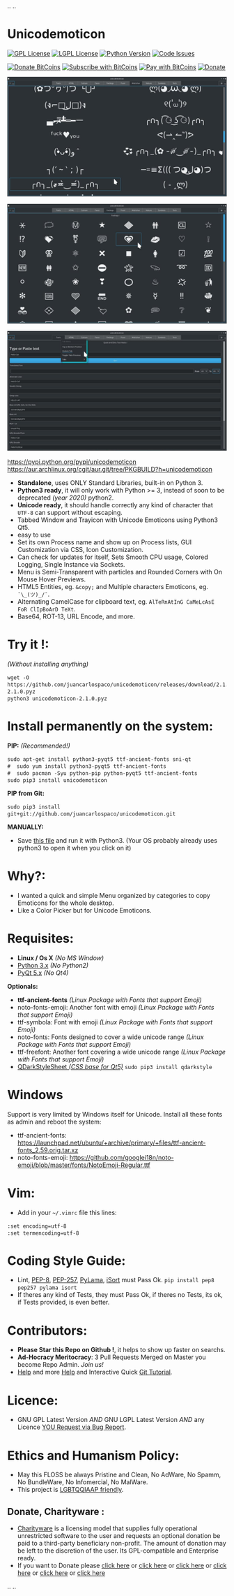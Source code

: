 .. ..

 # Unicodemoticon


 [![GPL License](http://img.shields.io/badge/license-GPL-blue.svg?style=plastic)](http://opensource.org/licenses/GPL-3.0) [![LGPL License](http://img.shields.io/badge/license-LGPL-blue.svg?style=plastic)](http://opensource.org/licenses/LGPL-3.0) [![Python Version](https://img.shields.io/badge/Python-3-brightgreen.svg?style=plastic)](http://python.org) [![Code Issues](http://www.quantifiedcode.com/api/v1/project/378c3f56d270475a8dff5660772fc2f9/badge.svg)](http://www.quantifiedcode.com/app/project/378c3f56d270475a8dff5660772fc2f9)

 [![Donate BitCoins](https://www.coinbase.com/assets/buttons/donation_large-5cf4f17cc2d2ae2f45b6b021ee498297409c94dcf0ba1bbf76fd5668e80b0d02.png)](https://www.coinbase.com/checkouts/c3538d335faee0c30c81672ea0223877 "Donate Bitcoins") [![Subscribe with BitCoins](https://www.coinbase.com/assets/buttons/subscription_large-11d991f628216af05156fae88a48ce25c0cb36447a265421a43a62e572af3853.png)](https://www.coinbase.com/checkouts/c3538d335faee0c30c81672ea0223877 "Subscribe with BitCoins") [![Pay with BitCoins](https://www.coinbase.com/assets/buttons/buy_now_large-6f15fa5979d25404827a7329e8a5ec332a42cf4fd73e27a2c3ccda017034e1b0.png)](https://www.coinbase.com/checkouts/c3538d335faee0c30c81672ea0223877 "Pay with BitCoins") [![Donate](https://www.paypalobjects.com/en_US/i/btn/btn_donate_SM.gif "Donate with or without Credit Card")](http://goo.gl/cB7PR)


 ![screenshot](https://raw.githubusercontent.com/juancarlospaco/unicodemoticon/master/temp.jpg "UnicodEmoticon on Linux")


 ![screenshot](https://raw.githubusercontent.com/juancarlospaco/unicodemoticon/master/temp2.jpg "UnicodEmoticon on Linux")


 ![screenshot](https://raw.githubusercontent.com/juancarlospaco/unicodemoticon/master/temp3.jpg "UnicodEmoticon on Linux")


 https://pypi.python.org/pypi/unicodemoticon
 https://aur.archlinux.org/cgit/aur.git/tree/PKGBUILD?h=unicodemoticon
 
 
 - **Standalone**, uses ONLY Standard Libraries, built-in on Python 3.
 - **Python3 ready**, it will only work with Python >= 3, instead of soon to be deprecated *(year 2020)* python2.
 - **Unicode ready**, it should handle correctly any kind of character that `UTF-8` can support without escaping.
 - Tabbed Window and Trayicon with Unicode Emoticons using Python3 Qt5.
 - easy to use
 - Set its own Process name and show up on Process lists, GUI Customization via CSS, Icon Customization.
 - Can check for updates for itself, Sets Smooth CPU usage, Colored Logging, Single Instance via Sockets.
 - Menu is Semi-Transparent with particles and Rounded Corners with On Mouse Hover Previews.
 - HTML5 Entities, eg. `&copy;` and Multiple characters Emoticons, eg. `¯\_(ツ)_/¯`.
 - Alternating CamelCase for clipboard text, eg. `AlTeRnAtInG CaMeLcAsE FoR ClIpBoArD TeXt`.
 - Base64, ROT-13, URL Encode, and more.


 # Try it !:
 *(Without installing anything)*
 ```
 wget -O https://github.com/juancarlospaco/unicodemoticon/releases/download/2.1.0/unicodemoticon-2.1.0.pyz
 python3 unicodemoticon-2.1.0.pyz
 ```

 # Install permanently on the system:

 **PIP:** *(Recommended!)*
 ```
 sudo apt-get install python3-pyqt5 ttf-ancient-fonts sni-qt
 #  sudo yum install python3-pyqt5 ttf-ancient-fonts
 #  sudo pacman -Syu python-pip python-pyqt5 ttf-ancient-fonts
 sudo pip3 install unicodemoticon
 ```

 **PIP from Git:**
 ```
 sudo pip3 install git+git://github.com/juancarlospaco/unicodemoticon.git
 ```

 **MANUALLY:**

 - Save [this file](https://github.com/juancarlospaco/unicodemoticon/releases/download/2.1.0/unicodemoticon-2.1.0.pyz) and run it with Python3. (Your OS probably already uses python3 to open it when you click on it)


 # Why?:

 - I wanted a quick and simple Menu organized by categories to copy Emoticons for the whole desktop.
 - Like a Color Picker but for Unicode Emoticons.


 # Requisites:

 - **Linux / Os X** *(No MS Window)*
 - [Python 3.x](https://www.python.org "Python Homepage") *(No Python2)*
 - [PyQt 5.x](http://www.riverbankcomputing.co.uk/software/pyqt/download5 "PyQt5 Homepage") *(No Qt4)*

 **Optionals:**
 - **ttf-ancient-fonts** *(Linux Package with Fonts that support Emoji)*
 - noto-fonts-emoji: Another font with emoji *(Linux Package with Fonts that support Emoji)*
 - ttf-symbola: Font with emoji *(Linux Package with Fonts that support Emoji)*
 - noto-fonts: Fonts designed to cover a wide unicode range *(Linux Package with Fonts that support Emoji)*
 - ttf-freefont: Another font covering a wide unicode range *(Linux Package with Fonts that support Emoji)*
 - [QDarkStyleSheet *(CSS base for Qt5)*](https://github.com/ColinDuquesnoy/QDarkStyleSheet#qdarkstylesheet) `sudo pip3 install qdarkstyle`


# Windows

Support is very limited by Windows itself for Unicode.
Install all these fonts as admin and reboot the system:

 - ttf-ancient-fonts: https://launchpad.net/ubuntu/+archive/primary/+files/ttf-ancient-fonts_2.59.orig.tar.xz
 - noto-fonts-emoji: https://github.com/googlei18n/noto-emoji/blob/master/fonts/NotoEmoji-Regular.ttf


 # Vim:

 - Add in your `~/.vimrc` file this lines:

 ```
 :set encoding=utf-8
 :set termencoding=utf-8
 ```


 # Coding Style Guide:

 - Lint, [PEP-8](https://www.python.org/dev/peps/pep-0008), [PEP-257](https://www.python.org/dev/peps/pep-0257), [PyLama](https://github.com/klen/pylama#-pylama), [iSort](https://github.com/timothycrosley/isort) must Pass Ok. `pip install pep8 pep257 pylama isort`
 - If theres any kind of Tests, they must Pass Ok, if theres no Tests, its ok, if Tests provided, is even better.


 # Contributors:

 - **Please Star this Repo on Github !**, it helps to show up faster on searchs.
 - **Ad-Hocracy Meritocracy**: 3 Pull Requests Merged on Master you become Repo Admin. *Join us!*
 - [Help](https://help.github.com/articles/using-pull-requests) and more [Help](https://help.github.com/articles/fork-a-repo) and Interactive Quick [Git Tutorial](https://try.github.io).


 # Licence:

 - GNU GPL Latest Version *AND* GNU LGPL Latest Version *AND* any Licence [YOU Request via Bug Report](https://github.com/juancarlospaco/unicodemoticon/issues/new).


 # Ethics and Humanism Policy:
 - May this FLOSS be always Pristine and Clean, No AdWare, No Spamm, No BundleWare, No Infomercial, No MalWare.
 - This project is [LGBTQQIAAP friendly](http://www.urbandictionary.com/define.php?term=LGBTQQIAAP "Whats LGBTQQIAAP").


 Donate, Charityware :
 ---------------------

 - [Charityware](https://en.wikipedia.org/wiki/Donationware) is a licensing model that supplies fully operational unrestricted software to the user and requests an optional donation be paid to a third-party beneficiary non-profit. The amount of donation may be left to the discretion of the user. Its GPL-compatible and Enterprise ready.
 - If you want to Donate please [click here](http://www.icrc.org/eng/donations/index.jsp) or [click here](http://www.atheistalliance.org/support-aai/donate) or [click here](http://www.msf.org/donate) or [click here](http://richarddawkins.net/) or [click here](http://www.supportunicef.org/) or [click here](http://www.amnesty.org/en/donate)

.. ..

<!--- unicodemoticon
==============

|GPL License| |LGPL License| |Python Version| |Code Issues|

|Donate BitCoins| |Subscribe with BitCoins| |Pay with BitCoins| |Donate|

https://pypi.python.org/pypi/unicodemoticon

|screenshot|

-  **Standalone**, uses ONLY Standard Libraries, built-in on Python 3.
-  **Single-File**, everything is just 1 file, with PEP-8, Lint and
   other Python Best Practices, very readable.
-  **Python3 ready**, it will only work with Python >= 3, instead of
   soon to be deprecated *(year 2020)* python2.
-  **Minimalism**, do 1 thing do it awesome, is tiny and simple,
   K.I.S.S., its < 1.000 lines.
-  Tabbed Window and Trayicon with Unicode Emoticons and text tools
   using Python3 Qt5.
-  StandAlone, single-file, easy to use.
-  Pretty-Printed colored Logging to Standard Output and Log File on OS
   Temporary Folder.
-  No Dependencies at all, just needs Python Standard Built-in Libs.
-  Set its own Process name and show up on Process lists.
-  Can check for updates for itself.
-  Full Unicode/UTF-8 support.
-  Smooth CPU usage.
-  GUI Customization via CSS, Icon Customization.
-  Single Instance via Sockets.
-  On Mouse Hover Previews.
-  HTML5 Entities, eg. ``&copy;`` and Multiple characters Emoticons, eg.
   ``¯\_(ツ)_/¯``.
-  Alternating CamelCase for clipboard text, eg.
   ``AlTeRnAtInG CaMeLcAsE FoR ClIpBoArD TeXt``.
-  Base64, URL Encode, ROT-13, and more.
-  `*Your Feature or idea here…*`_


Try it !:
=========

*(Without installing anything)*

::

    wget -O - https://raw.githubusercontent.com/juancarlospaco/unicodemoticon/master/unicodemoticon.py | python3


Install permanently on the system:
==================================

**PIP:** *(Recommended!)*

::

    sudo apt-get install python3-pyqt5 ttf-ancient-fonts sni-qt
    #  sudo yum install python3-pyqt5 ttf-ancient-fonts
    #  sudo pacman -S python-pip python-pyqt5 ttf-symbola
    sudo pip3 install unicodemoticon

\*\*PIP from Git:**

::

    sudo pip3 install git+https://raw.githubusercontent.com/juancarlospaco/unicodemoticon/master/unicodemoticon.py

**WGET:**

::

    sudo wget -O /usr/bin/unicodemoticon.py https://raw.githubusercontent.com/juancarlospaco/unicodemoticon/master/unicodemoticon.py
    sudo chmod +x /usr/bin/unicodemoticon.py
    unicodemoticon.py

**MANUALLY:**

-  Save `this file`_ and run it with Python3.


Why?:
=====

-  I wanted a quick and simple Menu organized by categories to copy
   Emoticons for the whole desktop.
-  Like a Color Picker but for Unicode Emoticons.


Requisites:
===========

-  **Linux / Os X** *(No MS Window)*
-  `Python 3.x`_ *(No Python2)*
-  `PyQt 5.x`_ *(No Qt4)*

**Optionals:**

-  **ttf-ancient-fonts** *(Linux Package with Fonts that support Emoji,
   A.K.A. ttf-symbola)*
-  `QDarkStyleSheet *(CSS base for Qt5)*`_
   ``sudo pip3 install qdarkstyle``


Vim:
====

-  Add in your ``~/.vimrc`` file this lines:

::

    :set encoding=utf-8
    :set termencoding=utf-8


Coding Style Guide:
===================

-  Lint, `PEP-8`_, `PEP-257`_, `PyLama`_, `iSort`_ must Pass Ok.
   ``pip install pep8 pep257 pylama isort``
-  If theres any kind of Tests, they must Pass Ok, if theres no Tests,
   its ok, if Tests provided, is even better.


Contributors:
=============

-  **Please Star this Repo on Github !**, it helps to show up faster on
   searchs.
-  **Ad-Hocracy Meritocracy**: 3 Pull Requests Merged on Master you
   become Repo Admin. *Join us!*
-  `Help`_ and more
   `Help <https://help.github.com/articles/fork-a-repo>`__ and
   Interactive Quick `Git Tutorial`_.


Licence:
========

-  GNU GPL Latest Version *AND* GNU LGPL Latest Version *AND* any
   Licence `YOU Request via Bug Report`_.


Ethics and Humanism Policy:
===========================

-  May this FLOSS be always Pristine and Clean, No AdWare, No Spamm, No
   BundleWare, No Infomercial, No MalWare.
-  This project is `LGBTQQIAAP friendly`_.


Donate, Charityware :
---------------------

-  `Charityware`_ is a licensing model that supplies fully operational
   unrestricted software to the user and requests an optional donation
   be paid to a third-party beneficiary non-profit. The amount may be
   left to discretion of the user.
-  If you want to Donate please `click here`_ or `click
   here <http://www.atheistalliance.org/support-aai/donate>`__ or `click
   here <http://www.msf.org/donate>`__ or `click
   here <http://richarddawkins.net/>`__ or `click
   here <http://www.supportunicef.org/>`__ or `click
   here <http://www.amnesty.org/en/donate>`__ or `click
   here <http://www.rescue.org/irc-fast-facts>`__




.. _PEP-8: https://www.python.org/dev/peps/pep-0008
.. _PEP-257: https://www.python.org/dev/peps/pep-0257
.. _PyLama: https://github.com/klen/pylama#-pylama
.. _iSort: https://github.com/timothycrosley/isort
.. _Help: https://help.github.com/articles/using-pull-requests
.. _Git Tutorial: https://try.github.io
.. _YOU Request via Bug Report: https://github.com/juancarlospaco/unicodemoticon/issues/new
.. _LGBTQQIAAP friendly: http://www.urbandictionary.com/define.php?term=LGBTQQIAAP
.. _Charityware: https://en.wikipedia.org/wiki/Donationware
.. _click here: http://www.icrc.org/eng/donations/index.jsp
.. _this file: https://raw.githubusercontent.com/juancarlospaco/unicodemoticon/master/unicodemoticon.py
.. _Python 3.x: https://www.python.org
.. _PyQt 5.x: http://www.riverbankcomputing.co.uk/software/pyqt/download5
.. _QDarkStyleSheet *(CSS base for Qt5)*: https://github.com/ColinDuquesnoy/QDarkStyleSheet#qdarkstylesheet
.. _*Your Feature or idea here…*: https://github.com/juancarlospaco/unicodemoticon/pulls
.. |GPL License| image:: http://img.shields.io/badge/license-GPL-blue.svg?style=plastic
   :target: http://opensource.org/licenses/GPL-3.0
.. |LGPL License| image:: http://img.shields.io/badge/license-LGPL-blue.svg?style=plastic
   :target: http://opensource.org/licenses/LGPL-3.0
.. |Python Version| image:: https://img.shields.io/badge/Python-3-brightgreen.svg?style=plastic
   :target: http://python.org
.. |Code Issues| image:: http://www.quantifiedcode.com/api/v1/project/378c3f56d270475a8dff5660772fc2f9/badge.svg
   :target: http://www.quantifiedcode.com/app/project/378c3f56d270475a8dff5660772fc2f9
.. |Donate BitCoins| image:: https://www.coinbase.com/assets/buttons/donation_large-5cf4f17cc2d2ae2f45b6b021ee498297409c94dcf0ba1bbf76fd5668e80b0d02.png
   :target: https://www.coinbase.com/checkouts/c3538d335faee0c30c81672ea0223877
.. |Subscribe with BitCoins| image:: https://www.coinbase.com/assets/buttons/subscription_large-11d991f628216af05156fae88a48ce25c0cb36447a265421a43a62e572af3853.png
   :target: https://www.coinbase.com/checkouts/c3538d335faee0c30c81672ea0223877
.. |Pay with BitCoins| image:: https://www.coinbase.com/assets/buttons/buy_now_large-6f15fa5979d25404827a7329e8a5ec332a42cf4fd73e27a2c3ccda017034e1b0.png
   :target: https://www.coinbase.com/checkouts/c3538d335faee0c30c81672ea0223877
.. |Donate| image:: https://www.paypalobjects.com/en_US/i/btn/btn_donate_SM.gif
   :target: http://goo.gl/cB7PR
.. |screenshot| image:: https://raw.githubusercontent.com/juancarlospaco/unicodemoticon/master/temp.jpg

..  --->
